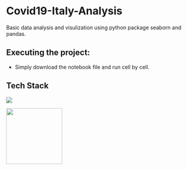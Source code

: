 # Covid19-Italy-Analysis

Basic data analysis and visulization using python package seaborn and pandas.

## Executing the project:
  
  - Simply download the notebook file and run cell by cell.

## Tech Stack
![](https://forthebadge.com/images/badges/made-with-python.svg)

<img target="_blank" src="https://upload.wikimedia.org/wikipedia/commons/thumb/0/0b/Qt_logo_2016.svg/1200px-Qt_logo_2016.svg.png" width=150>

